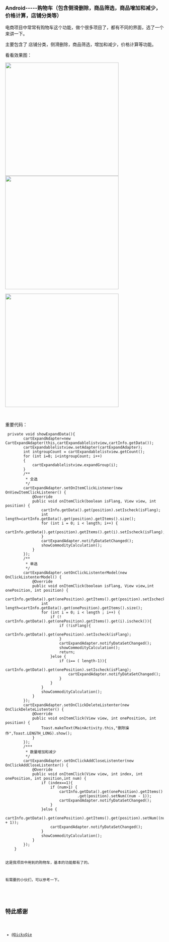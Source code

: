 ### Android-----购物车（包含侧滑删除，商品筛选，商品增加和减少，价格计算，店铺分类等）

 <p>电商项目中常常有购物车这个功能，做个很多项目了，都有不同的界面，选了一个来讲一下。</p> 
<p>主要包含了 店铺分类，侧滑删除，商品筛选，增加和减少，价格计算等功能。</p> 
<p>看看效果图：</p> 
<p><img alt="" src="http://images2017.cnblogs.com/blog/1041439/201712/1041439-20171224162757162-1372463675.jpg" width="360"> <img alt="" src="http://images2017.cnblogs.com/blog/1041439/201712/1041439-20171224162831068-226571999.jpg" width="360"></p> 
<p><img alt="" src="http://images2017.cnblogs.com/blog/1041439/201712/1041439-20171224163031553-254559380.jpg" width="360"></p> 
<p>&nbsp;</p> 
<p>重要代码：</p> 
<pre><code class="language-java"> private void showExpandData(){
        cartExpandAdapter=new CartExpandAdapter(this,cartExpandablelistview,cartInfo.getData());
        cartExpandablelistview.setAdapter(cartExpandAdapter);
        int intgroupCount = cartExpandablelistview.getCount();
        for (int i=0; i&lt;intgroupCount; i++)
        {
            cartExpandablelistview.expandGroup(i);
        }
        /**
         * 全选
         */
        cartExpandAdapter.setOnItemClickListener(new OnViewItemClickListener() {
            @Override
            public void onItemClick(boolean isFlang, View view, int position) {
                cartInfo.getData().get(position).setIscheck(isFlang);
                int length=cartInfo.getData().get(position).getItems().size();
                for (int i = 0; i &lt; length; i++) {
                    cartInfo.getData().get(position).getItems().get(i).setIscheck(isFlang);
                }
                cartExpandAdapter.notifyDataSetChanged();
                showCommodityCalculation();
            }
        });
        /**
         * 单选
         */
        cartExpandAdapter.setOnClickListenterModel(new OnClickListenterModel() {
            @Override
            public void onItemClick(boolean isFlang, View view,int onePosition, int position) {
                cartInfo.getData().get(onePosition).getItems().get(position).setIscheck(isFlang);
                int length=cartInfo.getData().get(onePosition).getItems().size();
                for (int i = 0; i &lt; length ; i++) {
                    if (! cartInfo.getData().get(onePosition).getItems().get(i).ischeck()){
                        if (!isFlang){
                            cartInfo.getData().get(onePosition).setIscheck(isFlang);
                        }
                        cartExpandAdapter.notifyDataSetChanged();
                        showCommodityCalculation();
                        return;
                    }else {
                        if (i== ( length-1)){
                            cartInfo.getData().get(onePosition).setIscheck(isFlang);
                            cartExpandAdapter.notifyDataSetChanged();
                        }
                    }
                }
                showCommodityCalculation();
            }
        });
        cartExpandAdapter.setOnClickDeleteListenter(new OnClickDeleteListenter() {
            @Override
            public void onItemClick(View view, int onePosition, int position) {
                Toast.makeText(MainActivity.this,"删除操作",Toast.LENGTH_LONG).show();
            }
        });
        /***
         * 数量增加和减少
         */
        cartExpandAdapter.setOnClickAddCloseListenter(new OnClickAddCloseListenter() {
            @Override
            public void onItemClick(View view, int index, int onePosition, int position,int num) {
                if (index==1){
                    if (num&gt;1) {
                        cartInfo.getData().get(onePosition).getItems()
                                .get(position).setNum((num - 1));
                        cartExpandAdapter.notifyDataSetChanged();
                    }
                }else {
                    cartInfo.getData().get(onePosition).getItems().get(position).setNum((num + 1));
                    cartExpandAdapter.notifyDataSetChanged();
                }
                showCommodityCalculation();
            }
        });
    }
  

<p>这是我项目中用到的购物车，基本的功能都有了的。</p> 
<p>有需要的小伙们，可以参考一下。</p> 
<span id="OSC_h3_1"></span>

## 特此感谢
- [@DickyQie](https://github.com/DickyQie/android-shoppingcart)
